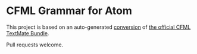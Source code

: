 # CFML Grammar for Atom

This project is based on an auto-generated [conversion][1] of [the official CFML TextMate Bundle][2].

Pull requests welcome.

[1]: http://atom.io/docs/latest/converting-a-text-mate-bundle
[2]: https://github.com/textmate/coldfusion.tmbundle
